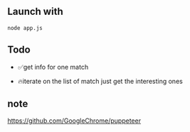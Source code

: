 
## Launch with

`node app.js`

## Todo

- ✅get info for one match

- 🔥iterate on the list of match
    just get the interesting ones


## note
https://github.com/GoogleChrome/puppeteer